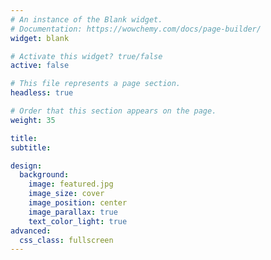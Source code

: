 ```yaml
---
# An instance of the Blank widget.
# Documentation: https://wowchemy.com/docs/page-builder/
widget: blank

# Activate this widget? true/false
active: false

# This file represents a page section.
headless: true

# Order that this section appears on the page.
weight: 35

title:
subtitle:

design:
  background:
    image: featured.jpg
    image_size: cover
    image_position: center
    image_parallax: true
    text_color_light: true
advanced:
  css_class: fullscreen
---
```

